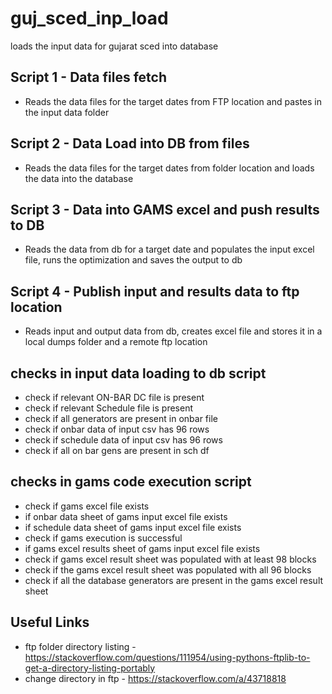 # guj_sced_inp_load
loads the input data for gujarat sced into database

## Script 1 - Data files fetch
* Reads the data files for the target dates from FTP location and pastes in the input data folder

## Script 2 - Data Load into DB from files
* Reads the data files for the target dates from folder location and loads the data into the database

## Script 3 - Data into GAMS excel and push results to DB
* Reads the data from db for a target date and populates the input excel file, runs the optimization and saves the output to db

## Script 4 - Publish input and results data to ftp location
* Reads input and output data from db, creates excel file and stores it in a local dumps folder and a remote ftp location 

## checks in input data loading to db script
* check if relevant ON-BAR DC file is present
* check if relevant Schedule file is present       
* check if all generators are present in onbar file
* check if onbar data of input csv has 96 rows     
* check if schedule data of input csv has 96 rows  
* check if all on bar gens are present in sch df

## checks in gams code execution script
* check if gams excel file exists
* if onbar data sheet of gams input excel file exists
* if schedule data sheet of gams input excel file exists
* check if gams execution is successful
* if gams excel results sheet of gams input excel file exists
* check if gams excel result sheet was populated with at least 98 blocks
* check if the gams excel result sheet was populated with all 96 blocks
* check if all the database generators are present in the gams excel result sheet 

## Useful Links
* ftp folder directory listing - https://stackoverflow.com/questions/111954/using-pythons-ftplib-to-get-a-directory-listing-portably
* change directory in ftp - https://stackoverflow.com/a/43718818
